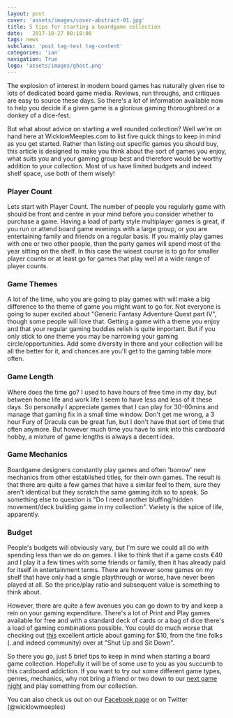 ```yaml
---
layout: post
cover: 'assets/images/cover-abstract-01.jpg'
title: 5 tips for starting a boardgame collection
date:   2017-10-27 00:18:00
tags: news
subclass: 'post tag-test tag-content'
categories: 'ian'
navigation: True
logo: 'assets/images/ghost.png'
---
```


The explosion of interest in modern board games has naturally given rise to lots of dedicated board game media.  Reviews, run throughs, and critiques are easy to source these days.  So there's a lot of information available now to help you decide if a given game is a glorious gaming thoroughbred or a donkey of a dice-fest.

But what about advice on starting a well rounded collection?  Well we're on hand here at WicklowMeeples.com to list five quick things to keep in mind as you get started.  Rather than listing out specific games you should buy, this article is designed to make you think about the sort of games you enjoy, what suits you and your gaming group best and therefore would be worthy addition to your collection.  Most of us have limited budgets and indeed shelf space, use both of them wisely!

### Player Count

Lets start with Player Count.  The number of people you regularly game with should be front and centre in your mind before you consider whether to purchase a game.  Having a load of party style multiplayer games is great, if you run or attend board game evenings with a large group, or you are entertaining family and friends on a regular basis.  If you mainly play games with one or two other people, then the party games will spend most of the year sitting on the shelf.  In this case the wisest course is to go for smaller player counts or at least go for games that play well at a wide range of player counts.

### Game Themes

A lot of the time, who you are going to play games with will make a big difference to the theme of game you might want to go for. Not everyone is going to super excited about "Generic Fantasy Adventure Quest part IV", though some people will love that.  Getting a game with a theme you enjoy and that your regular gaming buddies relish is quite important.  But if you only stick to one theme you may be narrowing your gaming circle/opportunities.  Add some diversity in there and your collection will be all the better for it, and chances are you'll get to the gaming table more often.

### Game Length

Where does the time go?  I used to have hours of free time in my day, but between home life and work life I seem to have less and less of it these days.  So personally I appreciate games that I can play for 30-60mins and manage that gaming fix in a small time window.  Don't get me wrong, a 3 hour Fury of Dracula can be great fun, but I don't have that sort of time that often anymore.  But however much time you have to sink into this cardboard hobby, a mixture of game lengths is always a decent idea.

### Game Mechanics

Boardgame designers constantly play games and often 'borrow' new mechanics from other established titles, for their own games.  The result is that there are quite a few games that have a similar feel to them, sure they aren't identical but they scratch the same gaming itch so to speak.  So something else to question is "Do I need another bluffing/hidden movement/deck building game in my collection".   Variety is the spice of life, apparently.

### Budget

People's budgets will obviously vary, but I'm sure we could all do with spending less than we do on games.  I like to think that if a game costs €40 and I play it a few times with some friends or family, then it has already paid for itself in entertainment terms.  There are however some games on my shelf that have only had a single playthrough or worse, have never been played at all.  So the price/play ratio and subsequent value is something to think about.

However, there are quite a few avenues you can go down to try and keep a rein on your gaming expenditure.  There's a lot of Print and Play games available for free and with a standard deck of cards or a bag of dice there's a load of gaming combinations possible.  You could do much worse that checking out [this](https://goo.gl/gtVR57) excellent article about gaming for $10, from the fine folks (..and indeed community) over at "Shut Up and Sit Down".

So there you go, just 5 brief tips to keep in mind when starting a board game collection.  Hopefully it will be of some use to you as you succumb to this cardboard addiction.  If you want to try out some different game types, genres, mechanics, why not bring a friend or two down to our [next game night](https://www.meetup.com/Board-Game-Evening-Wicklow-Meeples/) and play something from our collection.  

You can also check us out on our [Facebook page](http://facebook.com/wicklowmeeples) or on Twitter (@wicklowmeeples)

